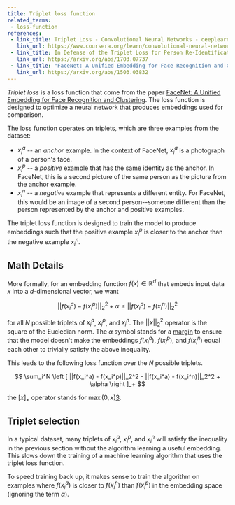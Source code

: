 ```yaml
---
title: Triplet loss function
related_terms:
 - loss-function
references:
 - link_title: Triplet Loss - Convolutional Neural Networks - deeplearning.ai
   link_url: https://www.coursera.org/learn/convolutional-neural-networks/lecture/HuUtN/triplet-loss
 - link_title: In Defense of the Triplet Loss for Person Re-Identification
   link_url: https://arxiv.org/abs/1703.07737
 - link_title: "FaceNet: A Unified Embedding for Face Recognition and Clustering"
   link_url: https://arxiv.org/abs/1503.03832
---
```

*Triplet loss* is a loss function that come from the paper [FaceNet: A Unified Embedding for Face Recognition and Clustering][1]. The loss function
is designed to optimize a neural network that produces
embeddings used for comparison.

The loss function operates on triplets, which are three examples from the dataset:
 - $x_i^a$ -- an *anchor* example. In the context of FaceNet, $x_i^a$ is a photograph of a person's face.
 - $x_i^p$ -- a *positive* example that has the same identity as the anchor. In FaceNet, this is a second picture of the same person as the picture from the anchor example.
  - $x_i^n$ -- a *negative* example that represents a different entity. For FaceNet, this would be an image of a second person--someone different than the person represented by the anchor and positive examples.

The triplet loss function is designed to train the model to produce embeddings such that the positive
example $x_i^p$ is closer to the anchor than the negative example $x_i^n$.

## Math Details

More formally, for an embedding function $f(x) \in \mathbb R^d$ that embeds input data $x$ into
a $d$-dimensional vector, we want

$$
||f(x_i^a) - f(x_i^p)||_2^2 + \alpha \leq
||f(x_i^a) - f(x_i^n)||_2^2
$$

for all $N$ possible triplets of $x_i^a$, $x_i^p$, and $x_i^n$. The $||x||_2^2$ operator is the square of the Eucledian norm. The $\alpha$ symbol stands for a
[margin][2] to ensure that the model doesn't
make the embeddings $f(x_i^a)$, $f(x_i^p)$, and
$f(x_i^n)$ equal each other to trivially satisfy
the above inequality.

This leads to the following loss function
over the $N$ possible triplets.

$$
\sum_i^N \left [
||f(x_i^a) - f(x_i^p)||_2^2 -
||f(x_i^a) - f(x_i^n)||_2^2 + \alpha
\right ]_+
$$

the $[x]_+$ operator stands for $\max(0,x)$[3].

## Triplet selection

In a typical dataset, many triplets of $x_i^a$, $x_i^p$, and $x_i^n$ will satisfy the inequality
in the previous section without the algorithm
learning a useful embedding. This slows down the
training of a machine learning algorithm that uses
the triplet loss function.

To speed training back up, it makes sense to train
the algorithm on examples where $f(x_i^a)$ is
closer to $f(x_i^n)$ than $f(x_i^p)$ in the embedding
space (ignoring the term $\alpha$).

[1]: https://arxiv.org/abs/1503.03832
[2]: /terms/margin/
[3]: https://math.stackexchange.com/questions/215211/meaning-of-mathematical-operator-that-consists-of-square-brackets-with-a-plus-si